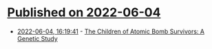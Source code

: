 # [Published on 2022-06-04](index.md)

* [2022-06-04, 16:19:41](https://news.ycombinator.com/item?id=31622182) - [The Children of Atomic Bomb Survivors: A Genetic Study](https://www.ncbi.nlm.nih.gov/books/NBK234265/)
